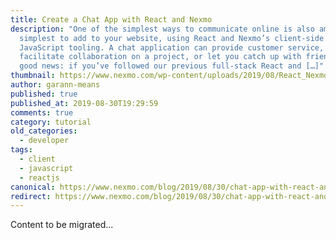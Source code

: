 ```yaml
---
title: Create a Chat App with React and Nexmo
description: "One of the simplest ways to communicate online is also among the
  simplest to add to your website, using React and Nexmo’s client-side
  JavaScript tooling. A chat application can provide customer service,
  facilitate collaboration on a project, or let you catch up with friends. And
  good news: if you’ve followed our previous full-stack React and […]"
thumbnail: https://www.nexmo.com/wp-content/uploads/2019/08/React_Nexmo.png
author: garann-means
published: true
published_at: 2019-08-30T19:29:59
comments: true
category: tutorial
old_categories:
  - developer
tags:
  - client
  - javascript
  - reactjs
canonical: https://www.nexmo.com/blog/2019/08/30/chat-app-with-react-and-nexmo-dr
redirect: https://www.nexmo.com/blog/2019/08/30/chat-app-with-react-and-nexmo-dr
---
```

Content to be migrated...